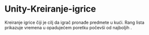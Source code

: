 # Unity-Kreiranje-igrice
Kreiranje igrice čiji je cilj da igrač pronađe predmete u kući. Rang lista prikazuje  vremena u opadujećem poretku počevši od najboljih .
